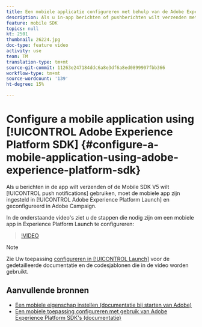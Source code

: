 ```yaml
---
title: Een mobiele applicatie configureren met behulp van de Adobe Experience Platform SDK
description: Als u in-app berichten of pushberichten wilt verzenden met een Experience Cloud SDK-toepassing, moet een mobiele app worden ingesteld in Adobe Experience Platform Launch en worden geconfigureerd in Adobe Campaign
feature: mobile SDK
topics: null
kt: 2501
thumbnail: 26224.jpg
doc-type: feature video
activity: use
team: TM
translation-type: tm+mt
source-git-commit: 11263e247184ddc6a8e3df6a8ed0899907fbb366
workflow-type: tm+mt
source-wordcount: '139'
ht-degree: 15%

---
```



# Configure a mobile application using [!UICONTROL Adobe Experience Platform SDK] {#configure-a-mobile-application-using-adobe-experience-platform-sdk}

Als u berichten in de app wilt verzenden of de Mobile SDK V5 wilt [!UICONTROL push notifications] gebruiken, moet de mobiele app zijn ingesteld in [!UICONTROL Adobe Experience Platform Launch] en geconfigureerd in Adobe Campaign.

In de onderstaande video&#39;s ziet u de stappen die nodig zijn om een mobiele app in Experience Platform Launch te configureren:

>[!VIDEO](https://video.tv.adobe.com/v/26224?quality=12)

>[!NOTE]
>
>Zie Uw toepassing [configureren in [!UICONTROL Launch]](https://helpx.adobe.com/campaign/kb/configuring-app-sdk.html#ConfiguringyourapplicationinLaunch) voor de gedetailleerde documentatie en de codesjablonen die in de video worden gebruikt.

## Aanvullende bronnen

* [Een mobiele eigenschap instellen (documentatie bij starten van Adobe)](https://aep-sdks.gitbook.io/docs/getting-started/create-a-mobile-property)
* [Een mobiele toepassing configureren met gebruik van Adobe Experience Platform SDK&#39;s (documentatie)](https://helpx.adobe.com/nl/campaign/kb/configuring-app-sdk.html)

